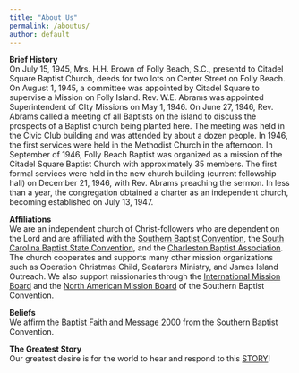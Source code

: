```yaml
---
title: "About Us"
permalink: /aboutus/
author: default
--- 
```

  
**Brief History**  
On July 15, 1945, Mrs. H.H. Brown of Folly Beach, S.C., presentd to Citadel Square Baptist Church, deeds for two lots on Center Street on Folly Beach.  On August 1, 1945, a committee was appointed by Citadel Square to supervise a Mission on Folly Island. Rev. W.E. Abrams was appointed Superintendent of CIty Missions on May 1, 1946.  On June 27, 1946, Rev. Abrams called a meeting of all Baptists on the island to discuss the prospects of a Baptist church being planted here.  The meeting was held in the Civic Club building and was attended by about a dozen people.  In 1946, the first services were held in the Methodist Church in the afternoon.  In September of 1946, Folly Beach Baptist was organized as a mission of the Citadel Square Baptist Church with approximately 35 members.  The first formal services were held in the new church building (current fellowship hall) on December 21, 1946, with Rev. Abrams preaching the sermon.  In less than a year, the congregation obtained a charter as an independent church, becoming established on July 13, 1947.  

**Affiliations**  
We are an independent church of Christ-followers who are dependent on the Lord and are affiliated with the [Southern Baptist Convention](https://www.sbc.net), the [South Carolina Baptist State Convention](https://www.scbaptist.org), and the [Charleston Baptist Association](https://www.charlestonbaptist.net).  The church cooperates and supports many other mission organizations such as Operation Christmas Child, Seafarers Ministry, and James Island Outreach.  We also support missionaries through the [International Mission Board](https://www.imb.org/?designation=most+needed#imb-give-form) and the [North American Mission Board](https://www.namb.net) of the Southern Baptist Convention.  

**Beliefs**  
We affirm the [Baptist Faith and Message 2000](https://bfm.sbc.net/bfm2000/) from the Southern Baptist Convention.  

**The Greatest Story**  
Our greatest desire is for the world to hear and respond to this [STORY](https://thestoryfilm.com)!
